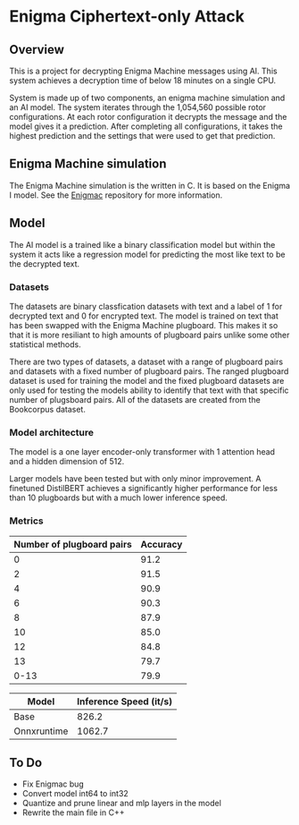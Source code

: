 # Enigma Ciphertext-only Attack

## Overview
This is a project for decrypting Enigma Machine messages using AI. This system achieves a decryption time of below 18 minutes on a single CPU. 

System is made up of two components, an enigma machine simulation and an AI model. The system iterates through the 1,054,560 possible rotor configurations. At each rotor configuration it decrypts the message and the model gives it a prediction. After completing all configurations, it takes the highest prediction and the settings that were used to get that prediction. 

## Enigma Machine simulation
The Enigma Machine simulation is the written in C. It is based on the Enigma I model. See the [Enigmac](https://github.com/LewisLee26/Enigmac) repository for more information.

## Model
The AI model is a trained like a binary classification model but within the system it acts like a regression model for predicting the most like text to be the decrypted text. 

### Datasets
The datasets are binary classfication datasets with text and a label of 1 for decrypted text and 0 for encrypted text. The model is trained on text that has been swapped with the Enigma Machine plugboard. This makes it so that it is more resiliant to high amounts of plugboard pairs unlike some other statistical methods. 

There are two types of datasets, a dataset with a range of plugboard pairs and datasets with a fixed number of plugboard pairs. The ranged plugboard dataset is used for training the model and the fixed plugboard datasets are only used for testing the models ability to identify that text with that specific number of plugsboard pairs. 
All of the datasets are created from the Bookcorpus dataset.

### Model architecture
The model is a one layer encoder-only transformer with 1 attention head and a hidden dimension of 512. 

Larger models have been tested but with only minor improvement. A finetuned DistilBERT achieves a significantly higher performance for less than 10 plugboards but with a much lower inference speed.

### Metrics

| Number of plugboard pairs | Accuracy | 
|---------------------------|------------|
| 0 | 91.2 |
| 2 | 91.5 |
| 4 | 90.9 |
| 6 | 90.3 |
| 8 | 87.9 |
| 10 | 85.0 |
| 12 | 84.8 |
| 13 | 79.7 |
| 0-13 | 79.9 |

| Model | Inference Speed (it/s) | 
|-------|-----------------|
| Base | 826.2 |
| Onnxruntime | 1062.7 |

## To Do
- Fix Enigmac bug
- Convert model int64 to int32
- Quantize and prune linear and mlp layers in the model
- Rewrite the main file in C++